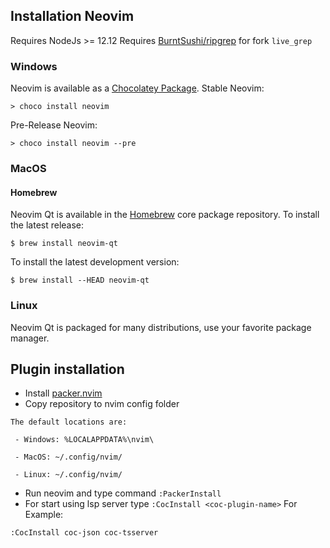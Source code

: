 ## Installation Neovim

Requires NodeJs >= 12.12
Requires [BurntSushi/ripgrep](https://github.com/BurntSushi/ripgrep) for fork `live_grep`

### Windows 

Neovim is available as a [Chocolatey Package](https://chocolatey.org/packages/neovim/).
Stable Neovim:
```
> choco install neovim
```

Pre-Release Neovim:
```
> choco install neovim --pre
```

### MacOS

#### Homebrew

Neovim Qt is available in the [Homebrew](https://brew.sh/) core package repository.
To install the latest release:
```
$ brew install neovim-qt
```

To install the latest development version:
```
$ brew install --HEAD neovim-qt
```

### Linux

Neovim Qt is packaged for many distributions, use your favorite package manager.

## Plugin installation
* Install [packer.nvim](https://github.com/wbthomason/packer.nvim)
* Copy repository to nvim config folder
```
The default locations are:

 - Windows: %LOCALAPPDATA%\nvim\

 - MacOS: ~/.config/nvim/

 - Linux: ~/.config/nvim/
```
* Run neovim and type command `:PackerInstall`
* For start using lsp server type `:CocInstall <coc-plugin-name>`
For Example:
```
:CocInstall coc-json coc-tsserver
```
